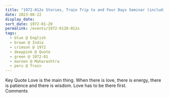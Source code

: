 ```yaml
---
title: "1972-012x Stories, Train Trip to and Four Days Seminar (including 0125 to 0127) in Bordi, Maharashtra, India"
date: 2023-08-22
display_date: 
sort_date: 1972-01-20
permalink: /events/1972-0120-012x
tags:
  - blue @ English
  - brown @ India
  - crimson @ 1972
  - deeppink @ Quote
  - green @ 1972-01
  - maroon @ Maharashtra
  - peru @ Train
---
```


<wave-list>
  <list-title color="green" width="75">Key Quote</list-title>
  <list-item color="BlanchedAlmond"  width="200">Love is the main thing. When there is love, there is energy, there is patience and there is wisdom. Love has to be there first.</list-item>
  <list-item color="Lavender"></list-item>
  <list-item color="BlanchedAlmond"></list-item>
</wave-list>

<br>

<wave-list>
  <list-title color="green" width="75">Comments</list-title>
  <list-item color="BlanchedAlmond"  width="200"></list-item>
  <list-item color="Lavender"></list-item>
  <list-item color="BlanchedAlmond"></list-item>
</wave-list>